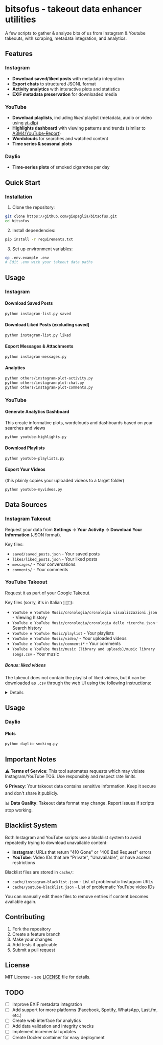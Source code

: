 # bitsofus - takeout data enhancer utilities

A few scripts to gather & analyze bits of us from Instagram & Youtube takeouts, with scraping, metadata integration, and analytics.

## Features

### Instagram
- **Download saved/liked posts** with metadata integration
- **Export chats** to structured JSONL format
- **Activity analytics** with interactive plots and statistics
- **EXIF metadata preservation** for downloaded media

### YouTube
- **Download playlists**, including *liked* playlist (metadata, audio or video using [yt-dlp](https://github.com/yt-dlp/yt-dlp))
- **Highlights dashboard** with viewing patterns and trends (similar to [A3M4/YouTube-Report](https://github.com/A3M4/YouTube-Report))
- **Wordclouds** for searches and watched content
- **Time series & seasonal plots**

### Daylio
- **Time-series plots** of smoked cigarettes per day

## Quick Start

### Installation

1. Clone the repository:
```bash
git clone https://github.com/giopaglia/bitsofus.git
cd bitsofus
```

2. Install dependencies:
```bash
pip install -r requirements.txt
```

3. Set up environment variables:
```bash
cp .env.example .env
# Edit .env with your takeout data paths
```

## Usage

### Instagram

#### Download Saved Posts
```bash
python instagram-list.py saved
```

#### Download Liked Posts (excluding saved)
```bash
python instagram-list.py liked
```

#### Export Messages & Attachments
```bash
python instagram-messages.py
```

#### Analytics
```bash
python others/instagram-plot-activity.py
python others/instagram-plot-chat.py
python others/instagram-plot-comments.py
```

### YouTube

#### Generate Analytics Dashboard
This create informative plots, wordclouds and dashboards based on your searches and views
```bash
python youtube-highlights.py
```

#### Download Playlists
```bash
python youtube-playlists.py
```

#### Export Your Videos
(this plainly copies your uploaded videos to a target folder)
```bash
python youtube-myvideos.py
```

## Data Sources

### Instagram Takeout
Request your data from **Settings → Your Activity → Download Your Information** (JSON format).

Key files:
- `saved/saved_posts.json` - Your saved posts
- `likes/liked_posts.json` - Your liked posts
- `messages/` - Your conversations
- `comments/` - Your comments

### YouTube Takeout
Request it as part of your [Google Takeout](https://takeout.google.com/manage).

Key files (sorry, it's in Italian 🇮🇹):
- `YouTube e YouTube Music/cronologia/cronologia visualizzazioni.json` - Viewing history
- `YouTube e YouTube Music/cronologia/cronologia delle ricerche.json` - Search history
- `YouTube e YouTube Music/playlist` - Your playlists
- `YouTube e YouTube Music/video/` - Your uploaded videos
- `YouTube e YouTube Music/commenti*` - Your comments
- `YouTube e YouTube Music/music (library and uploads)/music library songs.csv` - Your music

##### Bonus: liked videos
The takeout does not contain the playlist of liked videos, but it can be downloaded
as `.csv` through the web UI using the following instructions:

<details>

Go to https://www.youtube.com/playlist?list=LL

Scroll down to the bottom to load the full playlist. You can use this piece of code (authored by
McBear Holden)[https://stackoverflow.com/questions/57868201/how-to-scroll-youtube-playlist-with-javascript]:
```
setInterval(() => {
	window.scrollTo(0,document.querySelector("ytd-playlist-video-list-renderer.style-scope").scrollHeight);
}, 50);
```

Then, download the playlist as csv with this:
```
(async function() {
	const saving_playlist = window.location.href.includes('/playlist?list=');
	const all_contents = saving_playlist
		? document.querySelectorAll('div#contents > ytd-playlist-video-renderer > div#content > div#container > div#meta')
		: document.querySelectorAll('#content > yt-lockup-view-model > div > div > yt-lockup-metadata-view-model > div.yt-lockup-metadata-view-model-wiz__text-container');

	function extract_video_id(url) {
		const match = url.match(/[?&]v=([^&]+)/);
		return match ? match[1] : '';
	}

	function get_title(item) {
		const el = item.querySelector('h3 > a');
		return el ? el.innerText.trim() : '[Video Unavailable]';
	}

	function get_link(item) {
		let el;
		if (saving_playlist) {
			el = item.querySelector('h3 > a');
		} else {
			el = item.querySelector('div > yt-content-metadata-view-model > div:last-child > span > span > a');
		}
		return el ? el.href : '';
	}

	function get_channel_name(item) {
		let el;
		if (saving_playlist) {
			el = item.querySelector('ytd-video-meta-block #byline-container ytd-channel-name');
		} else {
			el = item.querySelector('div > yt-content-metadata-view-model > div:nth-of-type(1) > span');
		}
		return el ? el.innerText.trim() : '';
	}

	function get_channel_link(item) {
		let el;
		if (saving_playlist) {
			el = item.querySelector('ytd-video-meta-block #byline-container ytd-channel-name a');
		} else {
			el = item.querySelector('div > yt-content-metadata-view-model > div:nth-of-type(1) > span > span > a');
		}
		return el ? el.href : '';
	}

	function get_views_and_date(item) {
		let views = '';
		let date = '';
		if (saving_playlist) {
			const spans = item.querySelectorAll('ytd-video-meta-block #video-info span');
			if (spans.length >= 3) {
				views = spans[0].innerText.trim();
				date = spans[2].innerText.trim();
			}
		} else {
			const meta = item.querySelector('div > yt-content-metadata-view-model');
			if (meta) {
				const parts = meta.innerText.split(' • ');
				if (parts.length >= 2) {
					views = parts[0].trim();
					date = parts[1].trim();
				}
			}
		}
		return { views, date };
	}

	function escapeCSV(str) {
		return `"${String(str || '').replace(/"/g, '""')}"`;
	}

	let csv = `"Title","Channel Name","Channel Link","Video Link","ID video","Views","Date Posted"\n`;

	for (const item of all_contents) {
		const link = get_link(item);
		const video_id = extract_video_id(link);
		const title = get_title(item);
		const channel_name = get_channel_name(item);
		const channel_link = get_channel_link(item);
		const { views, date } = get_views_and_date(item);

		csv += [
			escapeCSV(title),
			escapeCSV(channel_name),
			escapeCSV(channel_link),
			escapeCSV(link),
			escapeCSV(video_id),
			escapeCSV(views),
			escapeCSV(date)
		].join(',') + '\n';
	}

	// Download CSV
	const blob = new Blob([csv], { type: 'text/csv' });
	const url = URL.createObjectURL(blob);
	const a = document.createElement('a');
	a.href = url;
	a.download = 'youtube_export.csv';
	document.body.appendChild(a);
	a.click();
	document.body.removeChild(a);
	URL.revokeObjectURL(url);

	console.log('CSV export completed!');
})();

```

Thx to @evdokimovm for [a starter](https://gist.github.com/evdokimovm/cd46cf17b00c044efb3a0c2c1e5d93a7).

Other utilities:
- https://webapps.stackexchange.com/questions/72787/how-to-create-a-youtube-playlist-from-a-list-of-links
</details>

## Usage

### Daylio

#### Plots
```bash
python daylio-smoking.py
```


## Important Notes

⚠️ **Terms of Service**: This tool automates requests which may violate Instagram/YouTube TOS. Use responsibly and respect rate limits.

🔒 **Privacy**: Your takeout data contains sensitive information. Keep it secure and don't share it publicly.

📊 **Data Quality**: Takeout data format may change. Report issues if scripts stop working.

## Blacklist System

Both Instagram and YouTube scripts use a blacklist system to avoid repeatedly trying to download unavailable content:

- **Instagram**: URLs that return "410 Gone" or "400 Bad Request" errors
- **YouTube**: Video IDs that are "Private", "Unavailable", or have access restrictions

Blacklist files are stored in `cache/`:
- `cache/instagram-blacklist.json` - List of problematic Instagram URLs
- `cache/youtube-blacklist.json` - List of problematic YouTube video IDs

You can manually edit these files to remove entries if content becomes available again.

## Contributing

1. Fork the repository
2. Create a feature branch
3. Make your changes
4. Add tests if applicable
5. Submit a pull request

## License

MIT License - see [LICENSE](LICENSE) file for details.

## TODO

- [ ] Improve EXIF metadata integration
- [ ] Add support for more platforms (Facebook, Spotify, WhatsApp, Last.fm, etc.)
- [ ] Create web interface for analytics
- [ ] Add data validation and integrity checks
- [ ] Implement incremental updates
- [ ] Create Docker container for easy deployment

